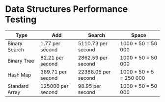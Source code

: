 # Data Structures Performance Testing

| Type           | Add                 | Search              | Space                   |
| -------------- | ------------------- | ------------------- | ----------------------- |
| Binary Search  | 1.77 per second     | 5110.73 per second  | 1000 * 50 = 50 000      |
| Binary Tree    | 82.21 per second    | 2862.59 per second  | 1000 * 50 = 50 000      |
| Hash Map       | 389.71 per second   | 22388.05 per second | 1000 * 50 * 5 = 250 000 |
| Standard Array | 125000 per second   | 98.95 per second    | 1000 * 50 = 50 000      |
